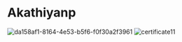 ﻿# Akathiyanp
![da158af1-8164-4e53-b5f6-f0f30a2f3961](https://github.com/user-attachments/assets/096f9fc7-c198-4c5c-960d-b71c8b957308)
![certificate11](https://github.com/user-attachments/assets/7f2143bd-e697-483b-97eb-9738c64f1720)
